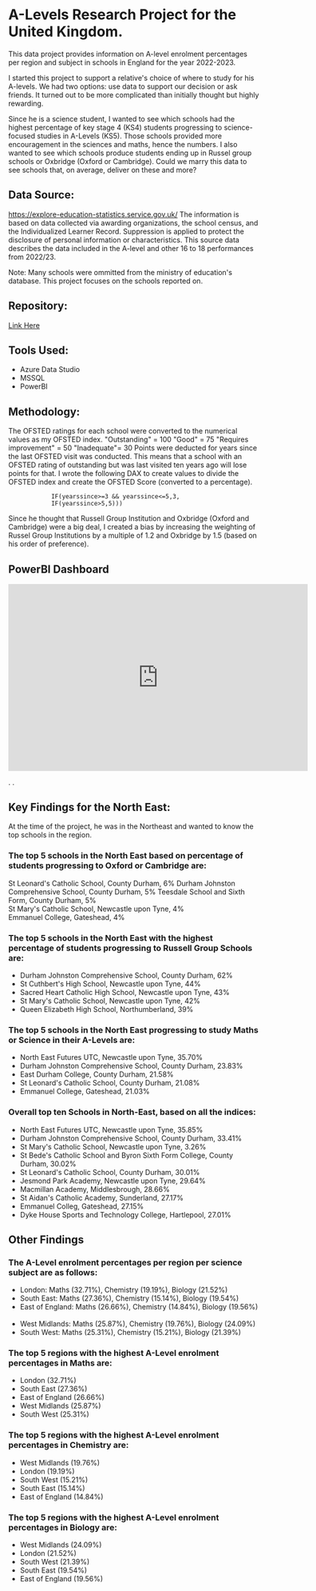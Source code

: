 # A-Levels Research Project for the United Kingdom.
This data project provides information on A-level enrolment percentages per region and subject in schools in England for the year 2022-2023.

I started this project to support a relative's choice of where to study for his A-levels. We had two options: use data to support our decision or ask friends. It turned out to be more complicated than initially thought but highly rewarding. 

Since he is a science student, I wanted to see which schools had the highest percentage of key stage 4 (KS4) students progressing to science-focused studies in A-Levels (KS5). Those schools provided more encouragement in the sciences and maths, hence the numbers. I also wanted to see which schools produce students ending up in Russel group schools or Oxbridge (Oxford or Cambridge). Could we marry this data to see schools that, on average, deliver on these and more? 


## Data Source: 
https://explore-education-statistics.service.gov.uk/ 
The information is based on data collected via awarding organizations, the school census, and the Individualized Learner Record.
Suppression is applied to protect the disclosure of personal information or characteristics.
This source data describes the data included in the A-level and other 16 to 18 performances from 2022/23.

Note: Many schools were ommitted from the ministry of education's database. This project focuses on the schools reported on. 


## Repository:
[Link Here](https://github.com/osoisi/a_level_schools_compare)


## Tools Used:
* Azure Data Studio
* MSSQL
* PowerBI


## Methodology:
The OFSTED ratings for each school were converted to the numerical values as my OFSTED index.
"Outstanding" = 100
"Good" = 75
"Requires improvement" = 50
"Inadequate"= 30
Points were deducted for years since the last OFSTED visit was conducted. This means that a school with an OFSTED rating of outstanding but was last visited ten years ago will lose points for that. I wrote the following DAX to create values to divide the OFSTED index and create the OFSTED Score (converted to a percentage).
```	IF(yearssince >= 1 && yearssince <=2,1,
            IF(yearssince>=3 && yearssince<=5,3,
            IF(yearssince>5,5)))
```
Since he thought that Russell Group Institution and Oxbridge (Oxford and Cambridge) were a big deal, I created a bias by increasing the weighting of Russel Group Institutions by a multiple of 1.2 and Oxbridge by 1.5 (based on his order of preference). 


## PowerBI Dashboard
<iframe title="A_Levels_Project_2024" width="600" height="373.5" src="https://app.powerbi.com/view?r=eyJrIjoiY2I0ZTYyOTUtY2NmYi00ZDE2LThiMDktY2E5OTRhMjg1MDBkIiwidCI6IjliNGE1Yjc1LTE5N2ItNGNkMS1hNTQwLTg5YWRjMTQxYWYxMCJ9" frameborder="0" allowFullScreen="true"></iframe>

.
.

## Key Findings for the North East:
At the time of the project, he was in the Northeast and wanted to know the top schools in the region. 


### The top 5 schools in the North East based on percentage of students progressing to Oxford or Cambridge are: 
St Leonard's Catholic School, County Durham, 6%
Durham Johnston Comprehensive School, County Durham, 5% 
Teesdale School and Sixth Form, County Durham, 5%	 
St Mary's Catholic School, Newcastle upon Tyne, 4%	 
Emmanuel College, Gateshead, 4%	 

  
### The top 5 schools in the North East with the highest percentage of students progressing to Russell Group Schools are:
* Durham Johnston Comprehensive School, County Durham, 62%	 
* St Cuthbert's High School, Newcastle upon Tyne, 44%	 
* Sacred Heart Catholic High School, Newcastle upon Tyne, 43%	 
* St Mary's Catholic School, Newcastle upon Tyne, 42%	 
* Queen Elizabeth High School, Northumberland, 39%	 


### The top 5 schools in the North East progressing to study Maths or Science in their A-Levels are:
* North East Futures UTC, Newcastle upon Tyne, 35.70%	 
* Durham Johnston Comprehensive School, County Durham, 23.83%	 
* East Durham College, County Durham, 21.58% 
* St Leonard's Catholic School, County Durham, 21.08%	 
* Emmanuel College, Gateshead, 21.03%	

     
### Overall top ten Schools in North-East, based on all the indices:
* North East Futures UTC, Newcastle upon Tyne, 35.85%	 
* Durham Johnston Comprehensive School, County Durham, 33.41%	 
* St Mary's Catholic School, Newcastle upon Tyne, 3.26%	 
* St Bede's Catholic School and Byron Sixth Form College, County Durham,  30.02%	 
* St Leonard's Catholic School, County Durham, 30.01%	 
* Jesmond Park Academy, Newcastle upon Tyne, 29.64%	 
* Macmillan Academy, Middlesbrough, 28.66%	 
* St Aidan's Catholic Academy, Sunderland, 27.17%	 
* Emmanuel Colleg, Gateshead, 27.15%	 
* Dyke House Sports and Technology College, Hartlepool, 27.01%	 

  
## Other Findings

### The A-Level enrolment percentages per region per science subject are as follows: ​
* London: Maths (32.71%), Chemistry (19.19%), Biology (21.52%) ​
* South East: Maths (27.36%), Chemistry (15.14%), Biology (19.54%) ​
* East of England: Maths (26.66%), Chemistry (14.84%), Biology (19.56%) ​
* West Midlands: Maths (25.87%), Chemistry (19.76%), Biology (24.09%) ​
* South West: Maths (25.31%), Chemistry (15.21%), Biology (21.39%)​


### The top 5 regions with the highest A-Level enrolment percentages in Maths are:
* London (32.71%)
* South East (27.36%) ​
* East of England (26.66%) ​
* West Midlands (25.87%) ​
* South West (25.31%) ​


### The top 5 regions with the highest A-Level enrolment percentages in Chemistry are:
* West Midlands (19.76%) ​
* London (19.19%)
* South West (15.21%) ​
* South East (15.14%) ​
* East of England (14.84%) ​


### The top 5 regions with the highest A-Level enrolment percentages in Biology are:
* West Midlands (24.09%) ​
* London (21.52%)
* South West (21.39%) ​
* South East (19.54%) ​
* East of England (19.56%) ​
